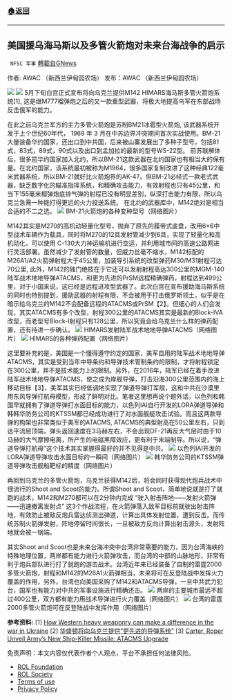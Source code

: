 ###  [:house:返回](README.md)
---


## 美国援乌海马斯以及多管火箭炮对未来台海战争的启示
` NFSC 军事` [轉載自GNews](https://gnews.org/zh-hans/2660713/)

作者: AWAC （新西兰伊甸园农场） 
发布：AWAC （新西兰伊甸园农场）
 
![](https://assets.gnews.org/wp-content/uploads/2022/06/New-Logo-1-1_1654243987.jpg)
 ![](https://assets.gnews.org/wp-content/uploads/2022/06/2（封面_1654327237.png) 
5月下旬白宫正式宣布将向乌克兰提供M142 HIMARS海马斯多管火箭炮系统[1], 这是继M777榴弹炮之后的又一款重型武器，将极大地提高乌军在东部战场反击俄军的能力。
 
在此之前乌克兰军方的主力多管火箭炮是苏制BM21冰雹型火箭炮, 该武器系统开发于上个世纪60年代， 1969 年 3 月在中苏边界冲突期间首次实战使用。BM-21大量装备华约国家，还出口到中共国，后来被山寨发展出了多种子型号，包括81式，83式，89式，90式以及出口到孟加拉的最新的型号WS-22型。 前苏联解体后，很多前华约国家加入北约，所以BM-21这款武器在北约国家也有相当大的保有量。在北约国家，该系统最初被称为M1964，很多国家复制改进了这种经典122毫米武器系统，所以BM-21就好比火箭炮界的AK-47。但BM-21必经式一款老式武器，缺乏数字化的瞄准指挥系统，和精确攻击能力，有效射程也只有45公里，和当下155毫米榴弹炮底排气弹的射程已没有明显差别，纵深打击能力有限，所以乌克兰急需一种能打得更远的火力投送系统。 在北约的武器库中，M142绝对是相当合适的不二之选。
 ![](https://assets.gnews.org/wp-content/uploads/2022/06/1_1654327420.png) 
BM-21火箭炮的各种变种型号（网络图片）
 
M142其实是M270的高机动轻量化型号，抛弃了原先的履带式底盘，改用6×6中型战术车辆作为载具，同时将M270的12具发射管减少到6具，实现了轻量化和高机动化，可以使用             C-130大力神运输机进行空运，并利用城市间的高速公路网进行灵活部署。虽然减少了发射管的数量，但威力丝毫不缩水，M142标配的M26A1/A2火箭弹射程大于45公里，加装导引系统的改型弹药M30/M31射程可达70公里, 此外，M142的独门绝技在于它还可以发射射程高达300公里的MGM-140陆军战术地地导弹ATACMS，和更为先进的PrSM远程精确弹药，射程达到499公里，对于小国来说，这已经是远程进攻型武器了。此次白宫在宣布援助海马斯系统的同时也特别提到，援助武器的射程有限，不会被用于打击俄罗斯领土，似乎是在暗示给乌克兰的M142不会配备远程的ATACMS或PrSM【2】。但细心的人们会发现，其实ATACMS有多个改型，射程300公里的ATACMS其实是最新的Block-IVA改型，而老型号Block-I射程只有128公里，所以究竟会给乌克兰什么样的弹药配置，还有待进一步确认。
 ![](https://assets.gnews.org/wp-content/uploads/2022/06/2（封面_1654327508.png) 
HIMARS发射陆军战术地地导弹ATACMS（网络图片）
 ![](https://assets.gnews.org/wp-content/uploads/2022/06/3_1654327600.png) 
HIMARS的各种弹药配置（网络图片）
 
这里要补充的是，美国是一个懂得遵守约定的国家，美军自用的陆军战术地地导弹ATACMS，其实是受到当年中导条约和导弹技术管制条约的限制，才将射程锁定在300公里，并不是技术能力上的限制。另外，在2016年，陆军已经在着手改进陆军战术地地导弹ATACMS，使之成为岸舰导弹，打击沿海300公里范围内的海上移动目标【3】，美军其实已经低调地实现了弹道导弹打军舰，这和中共在沙漠里用东风导弹打航母模型，形成了鲜明对比。笔者这里想再说个题外话，以色列和韩国早就拥有了弹道导弹打水面目标的能力，以色列IAI自行开发的LORA弹道导弹和韩韩华防务公司的KTSSM都已经成功进行了对水面舰艇攻击试验。而且这两款导弹的构架也非常类似于美军的ATACMS,  ATACMS的典型射高在50公里左右，只到达平流层顶端，弹头返回速度在3马赫左右，不会出现DF-21再反大气层时由于10马赫的大气摩擦电离，所产生的电磁黑障效应，更有利于末端制导。所以说，“弹道导弹打航母”这个技术其实掌握得最好的并不见得是中共。
 ![](https://assets.gnews.org/wp-content/uploads/2022/06/4_1654327704.png) 
以色列IAI开发的LORA弹道导弹攻击水面目标的一瞬间（网络图片）
 ![](https://assets.gnews.org/wp-content/uploads/2022/06/5_1654327799.png) 
韩华防务公司的KTSSM弹道导弹攻击舰船靶标的精度（网络图片）
 
再回到乌克兰的多管火箭炮，乌克兰获得M142后，将会同时获得现代炮兵战术中很流行的Shoot and Scoot的能力。所谓Shoot and Scoot，简单地说就是打了就跑的战术，M142和M270都可以在2分钟内完成 “驶入射击阵地——发射火箭弹——迅速撤离发射点” 这3个作战流程，在火箭弹落入敌军目标前就驶出射击阵地，有效防止被敌反炮兵雷达侦测出弹道，计算出具体发射位置，遭到反击。而传统苏制火箭弹发射，阵地停留时间很长，一旦被敌方反向计算出射击源头，发射阵地就会被一锅端。
 
其实Shoot and Scoot也是未来台海冲突中台湾非常需要的能力，因为台湾海峡的特殊地理位置，两岸都有能力进行火箭弹攻击，而台湾的中部的山脉地形，非常有利于炮兵部队进行打了就跑的游击战术。台湾近年来已经装备了自制的雷霆2000多管火箭炮，射程和M142的M26A1火箭弹相当，未来将可在反登陆战中发挥火力覆盖的作用，另外，台湾也向美国采购了M142和ATACMS导弹，一旦中共武力犯台，国军也有能力对中共的军事设施进行精确还击。
 ![](https://assets.gnews.org/wp-content/uploads/2022/06/6_1654327910.png) 
两岸的主要城市最远不超过400公里，双方都有能力用战术导弹进行火力覆盖（网络图片）
 ![](https://assets.gnews.org/wp-content/uploads/2022/06/7_1654328014.png) 
台湾的雷霆2000多管火箭炮可在反登陆战中发挥作用（网络图片）
 
**参考资料:** 
[1] [How Western heavy weaponry can make a difference in the war in Ukraine](https://kyivindependent.com/national/how-western-heavy-weaponry-can-make-a-difference-in-the-war-in-ukraine/) 
[2] [华盛顿将向乌克兰提供“更先进的导弹系统”](https://www.rfi.fr/cn/%E5%9B%BD%E9%99%85/20220601-%E5%8D%8E%E7%9B%9B%E9%A1%BF%E5%B0%86%E5%90%91%E4%B9%8C%E5%85%8B%E5%85%B0%E6%8F%90%E4%BE%9B-%E6%9B%B4%E5%85%88%E8%BF%9B%E7%9A%84%E5%AF%BC%E5%BC%B9%E7%B3%BB%E7%BB%9F) 
[3] [Carter, Roper Unveil Army’s New Ship-Killer Missile: ATACMS Upgrade](https://breakingdefense.com/2016/10/army-atacms-missile-will-kill-ships-secdef-carter/)

免责声明：本文内容仅代表作者个人观点，平台不承担任何法律风险。
  
- [ROL Foundation](https://rolfoundation.org/)
- [ROL Society](https://rolsociety.org/)
- [Terms of use](https://gnews.org/terms-of-use-3/)
- [Privacy Policy](https://gnews.org/privacy-policy/)
